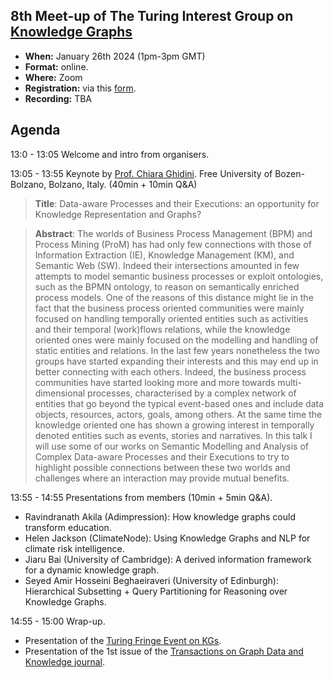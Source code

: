 ## 8th Meet-up of The Turing Interest Group on [Knowledge Graphs](https://www.turing.ac.uk/research/interest-groups/knowledge-graphs)

- **When:** January 26th 2024 (1pm-3pm GMT)
- **Format:** online.
- **Where:** Zoom
- **Registration:** via this [form](https://forms.gle/8EU4EuAxkw6awr1JA).
- **Recording:** TBA

## Agenda

13:0 - 13:05    Welcome and intro from organisers.

13:05 - 13:55    Keynote by [Prof. Chiara Ghidini](https://www.unibz.it/en/faculties/engineering/academic-staff/person/49601-chiara-ghidini). Free University of Bozen-Bolzano, Bolzano, Italy.  (40min + 10min Q&A)

> **Title**:  Data-aware Processes and their Executions: an opportunity for Knowledge Representation and Graphs?

> **Abstract**:  The worlds of Business Process Management (BPM) and Process Mining (ProM) has had only few connections with those of Information Extraction (IE), Knowledge Management (KM), and Semantic Web (SW). Indeed their intersections amounted in few attempts
to model semantic business processes or exploit ontologies, such as the BPMN ontology, to reason on semantically enriched process models. One of the reasons of this distance might lie in the fact that the business process oriented communities were mainly focused on handling temporally oriented entities such as activities and their temporal (work)flows relations, while the knowledge oriented ones were mainly focused on the modelling and handling of static entities and relations. In the last few years nonetheless the two groups have started expanding their interests and this may end up in better connecting with each others. Indeed, the business process communities have started looking more and more towards multi-dimensional processes, characterised by a complex network of entities that go beyond the typical event-based ones and include data objects, resources, actors, goals, among others. At the same time the knowledge oriented one has shown a growing interest in temporally denoted entities such as events, stories and narratives. In this talk I will use some of our works on Semantic Modelling and Analysis of Complex Data-aware Processes and their Executions to try to highlight possible connections between these two worlds and challenges where an interaction may provide mutual benefits.

13:55 - 14:55   Presentations from members (10min + 5min Q&A).
  -  Ravindranath Akila	(Adimpression): How knowledge graphs could transform education.
  -  Helen Jackson (ClimateNode): Using Knowledge Graphs and NLP for climate risk intelligence.
  -  Jiaru Bai (University of Cambridge): A derived information framework for a dynamic knowledge graph.
  -  Seyed Amir Hosseini Beghaeiraveri	(University of Edinburgh): Hierarchical Subsetting + Query Partitioning for Reasoning over Knowledge Graphs.
  
14:55 - 15:00   Wrap-up. 
- Presentation of the [Turing Fringe Event on KGs](https://github.com/turing-knowledge-graphs/meet-ups/blob/main/symposium-2024-ai-uk-fringe-event.md).
- Presentation of the 1st issue of the [Transactions on Graph Data and Knowledge journal](https://drops.dagstuhl.de/entities/issue/TGDK-volume-1-issue-1).
